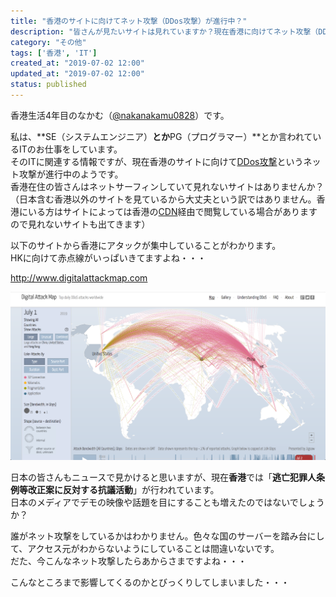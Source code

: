 ```yaml
---
title: "香港のサイトに向けてネット攻撃（DDos攻撃）が進行中？"
description: "皆さんが見たいサイトは見れていますか？現在香港に向けてネット攻撃（DDos攻撃）が進行中です。"
category: "その他"
tags: ['香港', 'IT']
created_at: "2019-07-02 12:00"
updated_at: "2019-07-02 12:00"
status: published
---
```


香港生活4年目のなかむ（[@nakanakamu0828](https://twitter.com/nakanakamu0828)）です。  

私は、**SE（システムエンジニア）**とか**PG（プログラマー）**とか言われているITのお仕事をしています。  
そのITに関連する情報ですが、現在香港のサイトに向けて[DDos攻撃](https://boxil.jp/mag/a2503/)というネット攻撃が進行中のようです。  
香港在住の皆さんはネットサーフィンしていて見れないサイトはありませんか？  
（日本含む香港以外のサイトを見ているから大丈夫という訳ではありません。香港にいる方はサイトによっては香港の[CDN](https://www.idcf.jp/words/cdn.html)経由で閲覧している場合がありますので見れないサイトも出てきます）

以下のサイトから香港にアタックが集中していることがわかります。  
HKに向けて赤点線がいっぱいきてますよね・・・  

http://www.digitalattackmap.com

![香港 - DDos攻撃](../../../../../images/uploads/2019/07/02/ddos/picture-1.png)


日本の皆さんもニュースで見かけると思いますが、現在**香港**では「**逃亡犯罪人条例等改正案に反対する抗議活動**」が行われています。  
日本のメディアでデモの映像や話題を目にすることも増えたのではないでしょうか？

誰がネット攻撃をしているかはわかりません。色々な国のサーバーを踏み台にして、アクセス元がわからないようにしていることは間違いないです。  
だた、今こんなネット攻撃したらあからさまですよね・・・

こんなところまで影響してくるのかとびっくりしてしまいました・・・

